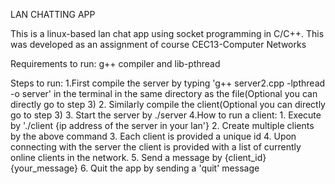LAN CHATTING APP

This is a linux-based lan chat app using socket programming in C/C++.
This was developed as an assignment of course CEC13-Computer Networks

Requirements to run: g++ compiler and lib-pthread

Steps to run:
1.First compile the server by typing 'g++ server2.cpp -lpthread -o server' in the terminal in the same directory as the file(Optional you can directly go to step 3)
2. Similarly compile the client(Optional you can directly go to step 3) 
3. Start the server by ./server
4.How to run a client:
	1. Execute by './client {ip address of the server in your lan'}
	2. Create multiple clients by the above command
	3. Each client is provided a unique id
	4. Upon connecting with the server the client is provided with a list of currently online clients in the network. 
	5. Send a message by {client_id} {your_message}
	6. Quit the app by sending a 'quit' message
